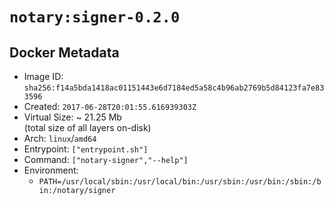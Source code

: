 # `notary:signer-0.2.0`

## Docker Metadata

- Image ID: `sha256:f14a5bda1418ac01151443e6d7184ed5a58c4b96ab2769b5d84123fa7e833596`
- Created: `2017-06-28T20:01:55.616939303Z`
- Virtual Size: ~ 21.25 Mb  
  (total size of all layers on-disk)
- Arch: `linux`/`amd64`
- Entrypoint: `["entrypoint.sh"]`
- Command: `["notary-signer","--help"]`
- Environment:
  - `PATH=/usr/local/sbin:/usr/local/bin:/usr/sbin:/usr/bin:/sbin:/bin:/notary/signer`
